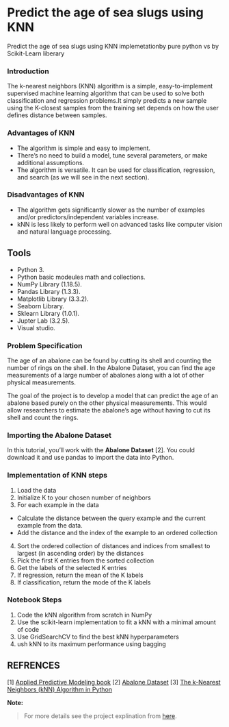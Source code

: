 # Predict the age of sea slugs using KNN
Predict the age of sea slugs using KNN implemetationby pure python vs by Scikit-Learn liberary
### Introduction
The k-nearest neighbors (KNN) algorithm is a simple, easy-to-implement supervised machine learning algorithm that can be used to solve both classification and regression problems.It simply predicts a new sample using the K-closest samples from the training set depends on how the user defines distance between samples.

### Advantages of KNN
* The algorithm is simple and easy to implement.
* There’s no need to build a model, tune several parameters, or make additional assumptions.
* The algorithm is versatile. It can be used for classification, regression, and search (as we will see in the next section).

### Disadvantages of KNN
* The algorithm gets significantly slower as the number of examples and/or predictors/independent variables increase.
* kNN is less likely to perform well on advanced tasks like computer vision and natural language processing.

## Tools

* Python 3.
* Python basic modeules math and collections.
* NumPy Library (1.18.5).
* Pandas Library (1.3.3).
* Matplotlib Library (3.3.2).
* Seaborn Library.
* Sklearn Library (1.0.1).
* Jupter Lab (3.2.5).
* Visual studio.

### Problem Specification
The age of an abalone can be found by cutting its shell and counting the number of rings on the shell. In the Abalone Dataset, you can find the age measurements of a large number of abalones along with a lot of other physical measurements.

The goal of the project is to develop a model that can predict the age of an abalone based purely on the other physical measurements. This would allow researchers to estimate the abalone’s age without having to cut its shell and count the rings.

### Importing the Abalone Dataset
In this tutorial, you’ll work with the **Abalone Dataset** [2]. You could download it and use pandas to import the data into Python.

### Implementation of KNN steps
1. Load the data
2. Initialize K to your chosen number of neighbors
3. For each example in the data
  * Calculate the distance between the query example and the current example from the data.
  * Add the distance and the index of the example to an ordered collection
4. Sort the ordered collection of distances and indices from smallest to largest (in ascending order) by the distances
5. Pick the first K entries from the sorted collection
6. Get the labels of the selected K entries
7. If regression, return the mean of the K labels
8. If classification, return the mode of the K labels

### Notebook Steps
1. Code the kNN algorithm from scratch in NumPy
2. Use the scikit-learn implementation to fit a kNN with a minimal amount of code
3. Use GridSearchCV to find the best kNN hyperparameters
4. ush kNN to its maximum performance using bagging

## REFRENCES
</center>

[1] [Applied Predictive Modeling book](https://www.amazon.com/Applied-Predictive-Modeling-Max-Kuhn/dp/1461468485)
[2] [Abalone Dataset](https://archive.ics.uci.edu/ml/datasets/abalone)
[3] [The k-Nearest Neighbors (kNN) Algorithm in Python](https://realpython.com/knn-python/)

**Note:**
> For more details see the project explination from [here]().
